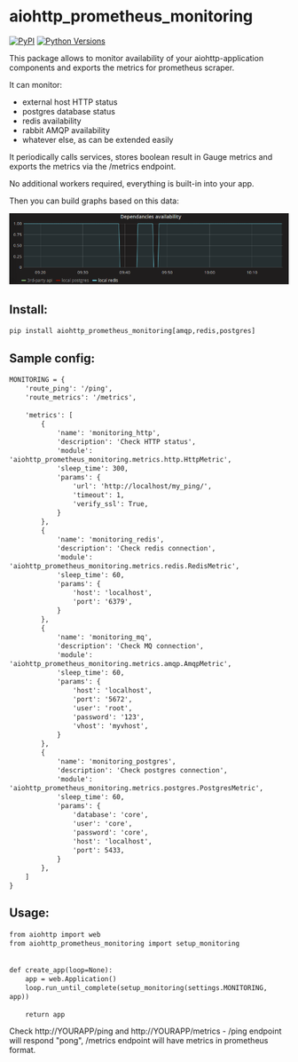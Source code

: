 # aiohttp_prometheus_monitoring

[![PyPI](https://img.shields.io/pypi/v/aiohttp-prometheus-monitoring.svg?maxAge=3600)](https://pypi.python.org/pypi/aiohttp-prometheus-monitoring)
[![Python Versions](https://img.shields.io/pypi/pyversions/aiohttp-prometheus-monitoring.svg?maxAge=3600)](https://pypi.python.org/pypi/aiohttp-prometheus-monitoring)

This package allows to monitor availability of your aiohttp-application components and exports the metrics for prometheus scraper.

It can monitor:

- external host HTTP status
- postgres database status
- redis availability
- rabbit AMQP availability
- whatever else, as can be extended easily

It periodically calls services, stores boolean result in Gauge metrics and exports the metrics via the /metrics endpoint.

No additional workers required, everything is built-in into your app.

Then you can build graphs based on this data:
 
![Graphs](graphs.png)

## Install:

    pip install aiohttp_prometheus_monitoring[amqp,redis,postgres]

## Sample config:

    MONITORING = {
        'route_ping': '/ping',
        'route_metrics': '/metrics',
    
        'metrics': [
            {
                'name': 'monitoring_http',
                'description': 'Check HTTP status',
                'module': 'aiohttp_prometheus_monitoring.metrics.http.HttpMetric',
                'sleep_time': 300,
                'params': {
                    'url': 'http://localhost/my_ping/',
                    'timeout': 1,
                    'verify_ssl': True,
                }
            },
            {
                'name': 'monitoring_redis',
                'description': 'Check redis connection',
                'module': 'aiohttp_prometheus_monitoring.metrics.redis.RedisMetric',
                'sleep_time': 60,
                'params': {
                    'host': 'localhost',
                    'port': '6379',
                }
            },
            {
                'name': 'monitoring_mq',
                'description': 'Check MQ connection',
                'module': 'aiohttp_prometheus_monitoring.metrics.amqp.AmqpMetric',
                'sleep_time': 60,
                'params': {
                    'host': 'localhost',
                    'port': '5672',
                    'user': 'root',
                    'password': '123',
                    'vhost': 'myvhost',
                }
            },
            {
                'name': 'monitoring_postgres',
                'description': 'Check postgres connection',
                'module': 'aiohttp_prometheus_monitoring.metrics.postgres.PostgresMetric',
                'sleep_time': 60,
                'params': {
                    'database': 'core',
                    'user': 'core',
                    'password': 'core',
                    'host': 'localhost',
                    'port': 5433,
                }
            },
        ]
    }

## Usage: 

    from aiohttp import web
    from aiohttp_prometheus_monitoring import setup_monitoring
    
    
    def create_app(loop=None):    
        app = web.Application()
        loop.run_until_complete(setup_monitoring(settings.MONITORING, app))
        
        return app

Check http://YOURAPP/ping and http://YOURAPP/metrics - /ping endpoint will respond "pong", /metrics endpoint will have metrics in prometheus format.
